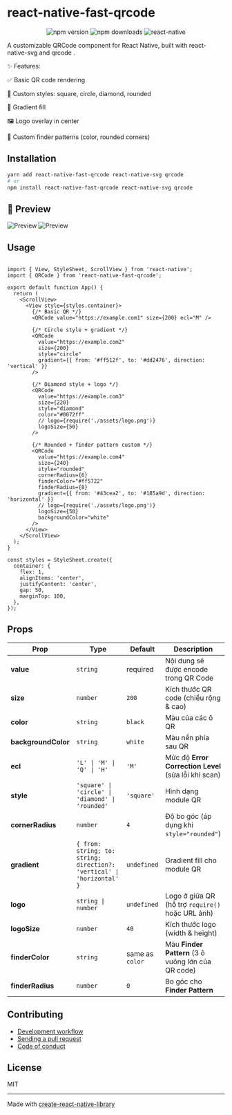 <!-- <img src="./example_1.png" width="220" />
<img src="./example_2.png" width="220" /> -->

# react-native-fast-qrcode
<p align="center">
  <img src="https://img.shields.io/npm/v/react-native-fast-qrcode?color=green" alt="npm version" />
  <img src="https://img.shields.io/npm/dm/react-native-fast-qrcode" alt="npm downloads" />
  <img src="https://img.shields.io/badge/react--native-0.70+-blue" alt="react-native" />
</p>

A customizable QRCode component for React Native, built with react-native-svg
and qrcode
.

✨ Features:

✅ Basic QR code rendering

🎨 Custom styles: square, circle, diamond, rounded

🌈 Gradient fill

🖼️ Logo overlay in center

🎯 Custom finder patterns (color, rounded corners)

## Installation

```sh
yarn add react-native-fast-qrcode react-native-svg qrcode
# or
npm install react-native-fast-qrcode react-native-svg qrcode

```
## 📸 Preview

![Preview](./example/ex1.png)
![Preview](./example/ex2.png)

## Usage

```tsx

import { View, StyleSheet, ScrollView } from 'react-native';
import { QRCode } from 'react-native-fast-qrcode';

export default function App() {
  return (
    <ScrollView>
      <View style={styles.container}>
        {/* Basic QR */}
        <QRCode value="https://example.com1" size={200} ecl="M" />

        {/* Circle style + gradient */}
        <QRCode
          value="https://example.com2"
          size={200}
          style="circle"
          gradient={{ from: '#ff512f', to: '#dd2476', direction: 'vertical' }}
        />

        {/* Diamond style + logo */}
        <QRCode
          value="https://example.com3"
          size={220}
          style="diamond"
          color="#0072ff"
          // logo={require('./assets/logo.png')}
          logoSize={50}
        />

        {/* Rounded + finder pattern custom */}
        <QRCode
          value="https://example.com4"
          size={240}
          style="rounded"
          cornerRadius={6}
          finderColor="#ff5722"
          finderRadius={8}
          gradient={{ from: '#43cea2', to: '#185a9d', direction: 'horizontal' }}
          // logo={require('./assets/logo.png')}
          logoSize={50}
          backgroundColor="white"
        />
      </View>
    </ScrollView>
  );
}

const styles = StyleSheet.create({
  container: {
    flex: 1,
    alignItems: 'center',
    justifyContent: 'center',
    gap: 50,
    marginTop: 100,
  },
});
```

## Props

| Prop                | Type                                                                   | Default         | Description                                          |
| ------------------- | ---------------------------------------------------------------------- | --------------- | ---------------------------------------------------- |
| **value**           | `string`                                                               | required        | Nội dung sẽ được encode trong QR Code                |
| **size**            | `number`                                                               | `200`           | Kích thước QR code (chiều rộng & cao)                |
| **color**           | `string`                                                               | `black`         | Màu của các ô QR                                     |
| **backgroundColor** | `string`                                                               | `white`         | Màu nền phía sau QR                                  |
| **ecl**             | `'L' \| 'M' \| 'Q' \| 'H'`                                             | `'M'`           | Mức độ **Error Correction Level** (sửa lỗi khi scan) |
| **style**           | `'square' \| 'circle' \| 'diamond' \| 'rounded'`                       | `'square'`      | Hình dạng module QR                                  |
| **cornerRadius**    | `number`                                                               | `4`             | Độ bo góc (áp dụng khi `style="rounded"`)            |
| **gradient**        | `{ from: string; to: string; direction?: 'vertical' \| 'horizontal' }` | `undefined`     | Gradient fill cho module QR                          |
| **logo**            | `string \| number`                                                     | `undefined`     | Logo ở giữa QR (hỗ trợ `require()` hoặc URL ảnh)     |
| **logoSize**        | `number`                                                               | `40`            | Kích thước logo (width & height)                     |
| **finderColor**     | `string`                                                               | same as `color` | Màu **Finder Pattern** (3 ô vuông lớn của QR code)   |
| **finderRadius**    | `number`                                                               | `0`             | Bo góc cho **Finder Pattern**                        |

## Contributing

- [Development workflow](CONTRIBUTING.md#development-workflow)
- [Sending a pull request](CONTRIBUTING.md#sending-a-pull-request)
- [Code of conduct](CODE_OF_CONDUCT.md)

## License

MIT

---

Made with [create-react-native-library](https://github.com/callstack/react-native-builder-bob)

